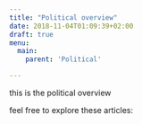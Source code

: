 ```yaml
---
title: "Political overview"
date: 2018-11-04T01:09:39+02:00
draft: true
menu:
  main:
    parent: 'Political'

---
```


this is the political overview

feel free to explore these articles: